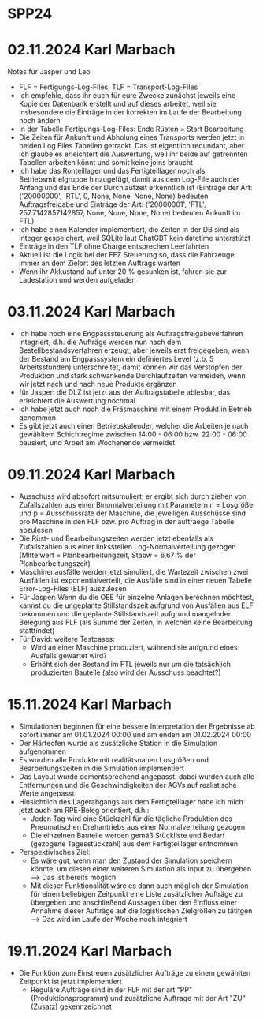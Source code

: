 # SPP24
# 02.11.2024 Karl Marbach
Notes für Jasper und Leo
- FLF = Fertigungs-Log-Files, TLF = Transport-Log-Files
- Ich empfehle, dass ihr euch für eure Zwecke zunächst jeweils eine Kopie der Datenbank erstellt und auf dieses arbeitet, weil sie insbesondere die Einträge in der korrekten im Laufe der Bearbeitung noch ändern
- In der Tabelle Fertigungs-Log-Files: Ende Rüsten = Start Bearbeitung 
- Die Zeiten für Ankunft und Abholung eines Transports werden jetzt in beiden Log Files Tabellen getrackt. Das ist eigentlich redundant, aber ich glaube es erleichtert die Auswertung, weil ihr beide auf getrennten Tabellen arbeiten könnt und somit keine joins braucht 
- Ich habe das Rohteillager und das Fertigteillager noch als Betriebsmittelgruppe hinzugefügt, damit aus dem Log-File auch der Anfang und das Ende der Durchlaufzeit erkenntlich ist (Einträge der Art: ('20000000', 'RTL', 0, None, None, None, None) bedeuten Auftragsfreigabe und Einträge der Art: ('20000001', 'FTL', 257.7142857142857, None, None, None, None) bedeuten Ankunft im FTL)
- Ich habe einen Kalender implementiert, die Zeiten in der DB sind als integer gespeichert, weil SQLite laut ChatGBT kein datetime unterstützt
- Einträge in den TLF ohne Charge entsprechen Leerfahrten 
- Aktuell ist die Logik bei der FFZ Steuerung so, dass die Fahrzeuge immer an dem Zielort des letzten Auftrags warten
- Wenn ihr Akkustand auf unter 20 % gesunken ist, fahren sie zur Ladestation und werden aufgeladen

# 03.11.2024 Karl Marbach
- Ich habe noch eine Engpasssteuerung als Auftragsfreigabeverfahren integriert, d.h. die Aufträge werden nun nach dem Bestellbestandsverfahren erzeugt, aber jeweils erst freigegeben, wenn der Bestand am Engpasssystem ein definiertes Level (z.b. 5 Arbeitsstunden) unterschreitet, damit können wir das Verstopfen der Produktion und stark schwankende Durchlaufzeiten vermeiden, wenn wir jetzt nach und nach neue Produkte ergänzen 
- für Jasper: die DLZ ist jetzt aus der Auftragstabelle ablesbar, das erleichtert die Auswertung nochmal
- ich habe jetzt auch noch die Fräsmaschine mit einem Produkt in Betrieb genommen
- Es gibt jetzt auch einen Betriebskalender, welcher die Arbeiten je nach gewähltem Schichtregime zwischen 14:00 - 06:00 bzw. 22:00 - 06:00 pausiert, und Arbeit am Wochenende vermeidet

# 09.11.2024 Karl Marbach
- Ausschuss wird absofort mitsumuliert, er ergibt sich durch ziehen von Zufallszahlen aus einer Binomialverteilung mit Parametern n = Losgröße und p = Ausschussrate der Maschine, die jeweiligen Ausschüsse sind pro Maschine in den FLF bzw. pro Auftrag in der auftraege Tabelle abzulesen
- Die Rüst- und Bearbeitungszeiten werden jetzt ebenfalls als Zufallszahlen aus einer linkssteilen Log-Normalverteilung gezogen (Mittelwert = Planbearbeitungzeit, Stabw = 6,67 % der Planbearbeitungszeit)
- Maschinenausfälle werden jetzt simuliert, die Wartezeit zwischen zwei Ausfällen ist exponentialverteilt, die Ausfälle sind in einer neuen Tabelle Error-Log-Files (ELF) auszulesen
- Für Jasper: Wenn du die OEE für einzelne Anlagen berechnen möchtest, kannst du die ungeplante Stillstandszeit aufgrund von Ausfällen aus ELF bekommen und die geplante Stillstandszeit aufgrund mangelnder Belegung aus FLF (als Summe der Zeiten, in welchen keine Bearbeitung stattfindet)
- Für David: weitere Testcases:
    - Wird an einer Maschine produziert, während sie aufgrund eines Ausfalls gewartet wird?
    - Erhöht sich der Bestand im FTL jeweils nur um die tatsächlich produzierten Bauteile (also wird der Ausschuss beachtet?)

# 15.11.2024 Karl Marbach
- Simulationen beginnen für eine bessere Interpretation der Ergebnisse ab sofort immer am 01.01.2024 00:00 und am enden am 01.02.2024 00:00
- Der Härteofen wurde als zusätzliche Station in die Simulation aufgenommen
- Es wurden alle Produkte mit realitätsnahen Losgrößen und Bearbeitungszeiten in die Simulation implementiert
- Das Layout wurde dementsprechend angepasst. dabei wurden auch alle Entfernungen und die Geschwindigkeiten der AGVs auf realistische Werte angepasst 
- Hinsichtlich des Lagerabgangs aus dem Fertigteillager habe ich mich jetzt auch am RPE-Beleg orientiert, d.h.:
    - Jeden Tag wird eine Stückzahl für die tägliche Produktion des Pneumatischen Drehantriebs aus einer Normalverteilung gezogen
    - Die einzelnen Bauteile werden gemäß Stückliste und Bedarf (gezogene Tagesstückzahl) aus dem Fertigteillager entnommen 
- Perspektivisches Ziel: 
    - Es wäre gut, wenn man den Zustand der Simulation speichern könnte, um diesen einer weiteren Simulation als Input zu übergeben --> Das ist bereits möglich
    - Mit dieser Funktionalität wäre es dann auch möglich der Simulation für einen beliebigen Zeitpunkt eine Liste zusätzlicher Aufträge zu übergeben und anschließend Aussagen über den Einfluss einer Annahme dieser Aufträge auf die logistischen Zielgrößen zu tätitgen --> Das wird im Laufe der Woche noch integriert 

# 19.11.2024 Karl Marbach
- Die Funktion zum Einstreuen zusätzlicher Aufträge zu einem gewählten Zeitpunkt ist jetzt implementiert 
    - Reguläre Aufträge sind in der FLF mit der art "PP" (Produktionsprogramm) und zusätzliche Auftrage mit der Art "ZU" (Zusatz) gekennzeichnet
